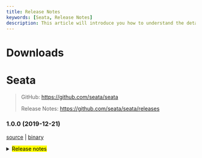 ```yaml
---
title: Release Notes
keywords: [Seata, Release Notes]
description: This article will introduce you how to understand the details of each version and upgrade matters needing attention.
---
```



# Downloads

# Seata

> GitHub: <https://github.com/seata/seata>
>
> Release Notes: <https://github.com/seata/seata/releases>

### 1.0.0 (2019-12-21)

 [source](https://github.com/seata/seata/archive/v1.0.0.zip) |
 [binary](https://github.com/seata/seata/releases/download/v1.0.0/seata-server-1.0.0.zip)
<details>
  <summary><mark>Release notes</mark></summary>
  
### Seata 1.0.0

  Seata 1.0.0 Released.

  Seata is an easy-to-use, high-performance, open source distributed transaction solution.

  The version is updated as follows:

#### feature
  
- [[#1966](https://github.com/seata/seata/pull/1966)] add single send request for client
- [[#2004](https://github.com/seata/seata/pull/2004)] add config center synchronization script
- [[#1997](https://github.com/seata/seata/pull/1997)] provides a tool for generating graphics that show the state machine execution path
- [[#1992](https://github.com/seata/seata/pull/1992)] support dynamic disable
- [[#1898](https://github.com/seata/seata/pull/1898)] support dynamic config
- [[#1983](https://github.com/seata/seata/pull/1983)] add hessian codec for rpc serialization
- [[#1960](https://github.com/seata/seata/pull/1960)] Provide a visual graph designer for Seata Saga StateMachine based on GGEditor
- [[#1900](https://github.com/seata/seata/pull/1900)] Saga state language support "Retry" service when error occurred
- [[#1885](https://github.com/seata/seata/pull/1885)] add configuration for build docker image in server module
- [[#1914](https://github.com/seata/seata/pull/1914)] support where condition exists for Oracle
- [[#1878](https://github.com/seata/seata/pull/1878)] support exists in where condition
- [[#1871](https://github.com/seata/seata/pull/1871)] adapt springcloud-alibaba-seata autoconfig
- [[#1844](https://github.com/seata/seata/pull/1844)] StateMachine ServiceTask supports asynchronous execution
- [[#1742](https://github.com/seata/seata/pull/1742)] add seata-spring-boot-starter
- [[#1460](https://github.com/seata/seata/pull/1460)] support gzip compressor
- [[#1492](https://github.com/seata/seata/pull/1492)] support gRpc

#### bugfix

- [[#2066](https://github.com/seata/seata/pull/2066)] fix thread unsafe which missing double check when initial eureka client
- [[#2059](https://github.com/seata/seata/pull/2059)] fix repeated rollback caused by asynchronous rollback thread
- [[#2050](https://github.com/seata/seata/pull/2050)] fix if add configListener but dataId not exist, it will throw NPE
- [[#2053](https://github.com/seata/seata/pull/2053)] fix when tableName is keyword, the insert operation will get afterImage fail
- [[#2054](https://github.com/seata/seata/pull/2054)] fix RetryRollbackingSessionManager lost Rollbacking
- [[#2043](https://github.com/seata/seata/pull/2043)] fix startup failure when dynamic proxy is turned on and use druid-spring-boot-starter
- [[#1668](https://github.com/seata/seata/pull/1668)] fix sql statement escape symbol
- [[#2029](https://github.com/seata/seata/pull/2029)] fix seata-spring-boot-starter does not work
- [[#2037](https://github.com/seata/seata/pull/2037)] fix mysql connection unable to release
- [[#2032](https://github.com/seata/seata/pull/2032)] fix Etcd3Configuration FILE_CONFIG reference incorrect
- [[#1929](https://github.com/seata/seata/pull/1929)] fix duplicated table meta cache key
- [[#1996](https://github.com/seata/seata/pull/1996)] fix auto proxying of datasource which has final modifier
- [[#2001](https://github.com/seata/seata/pull/2001)] replace deprecated jvm args
- [[#1984](https://github.com/seata/seata/pull/1984)] fix presuppose environment variable and replace base image for tool
- [[#1978](https://github.com/seata/seata/pull/1978)] fix FileTransactionStoreManagerTest failed on wins OS
- [[#1953](https://github.com/seata/seata/pull/1953)] fix get table meta failed with catalog
- [[#1973](https://github.com/seata/seata/pull/1973)] fix error of get server port in container
- [[#1905](https://github.com/seata/seata/pull/1905)] solve the lock_key length problem
- [[#1927](https://github.com/seata/seata/pull/1927)] fix class with private access constructors should not be loaded by SPI.
- [[#1961](https://github.com/seata/seata/pull/1961)] fix travis-ci exceeded the maximum log length
- [[#1893](https://github.com/seata/seata/pull/1893)] fix saga dose not delete branches when transaction ended
- [[#1932](https://github.com/seata/seata/pull/1932)] fix issue of doesn't match environment when build docker image
- [[#1912](https://github.com/seata/seata/pull/1912)] fix string.format() method formatting error
- [[#1917](https://github.com/seata/seata/pull/1917)] fix NullPointerException in DB mock during CI
- [[#1909](https://github.com/seata/seata/pull/1909)] fix xidInterceptorType is null
- [[#1902](https://github.com/seata/seata/pull/1902)] fix NPE in UndoExecutorFactory
- [[#1789](https://github.com/seata/seata/pull/1789)] fix xid header lowercase
- [[#1889](https://github.com/seata/seata/pull/1889)] fix register branch thread hang on tcc mode
- [[#1813](https://github.com/seata/seata/pull/1813)] fix TCC does not support cross-service
- [[#1825](https://github.com/seata/seata/pull/1825)] fix global status inconsistent when rollback and branch register are concurrent
- [[#1850](https://github.com/seata/seata/pull/1850)] fix server restart not recover max sessionId on db mode
- [[#1879](https://github.com/seata/seata/pull/1879)] fix jdbc parameter set null
- [[#1874](https://github.com/seata/seata/pull/1874)] fix when write the new file throw ClosedChannelException
- [[#1863](https://github.com/seata/seata/pull/1863)] fix the other of column type cause rollback fail
- [[#1837](https://github.com/seata/seata/pull/1837)] fix saga ExpressionEvaluator not support null value
- [[#1810](https://github.com/seata/seata/pull/1810)] fix statemachine def can't store to db and provide query the state logs
- [[#1834](https://github.com/seata/seata/pull/1834)] fix StateInstance log can't record output parameters
- [[#1856](https://github.com/seata/seata/pull/1856)] fix protostuff undo log get default content
- [[#1845](https://github.com/seata/seata/pull/1845)] fix when branchCommit failed,it will trigger retry of multi-tc and throw npe
- [[#1858](https://github.com/seata/seata/pull/1858)] fix Global transaction does not work
- [[#1846](https://github.com/seata/seata/pull/1846)] fix multi-thread concurrent add listener problem
- [[#1839](https://github.com/seata/seata/pull/1839)] fix filter repeated lock
- [[#1768](https://github.com/seata/seata/pull/1768)] fix problem when set useInformationSchema true and table name was keyword
- [[#1796](https://github.com/seata/seata/pull/1796)] fix unexcepted exception can roll back
- [[#1805](https://github.com/seata/seata/pull/1805)] fix connectionproxy prepareStatement not in global transaction
- [[#1780](https://github.com/seata/seata/pull/1780)] fix can't use select for update in oracle
- [[#1802](https://github.com/seata/seata/pull/1802)] changing HashMap to LinkedHashMap for deterministic iterations
- [[#1793](https://github.com/seata/seata/pull/1793)] fix auto proxy for multiple-datasource does not work
- [[#1788](https://github.com/seata/seata/pull/1788)] fix mysql can not get primary key value
- [[#1764](https://github.com/seata/seata/pull/1764)] fix jdk 11 remoteAddress is null
- [[#1778](https://github.com/seata/seata/pull/1778)] fix clean up resources in time to avoid mutual influence between unit tests
- [[#1777](https://github.com/seata/seata/pull/1777)] fix DeleteExecutor buildBeforeImageSQL keyword checker by db type

#### optimize

- [[#2068](https://github.com/seata/seata/pull/2068)] optimize get database connection
- [[#2056](https://github.com/seata/seata/pull/2056)] remove non-javadoc element
- [[#1775](https://github.com/seata/seata/pull/1775)] optimize datasource manager branch rollback exception log
- [[#2000](https://github.com/seata/seata/pull/2000)] classify script to correspond directory
- [[#2007](https://github.com/seata/seata/pull/2007)] enhance test coverage of seata common
- [[#1969](https://github.com/seata/seata/pull/1969)] add ops script for Docker-Compose, Kubernetes and Helm
- [[#1967](https://github.com/seata/seata/pull/1967)] Add Dockerfile
- [[#2018](https://github.com/seata/seata/pull/2018)] optimize about ConfigFuture
- [[#2020](https://github.com/seata/seata/pull/2020)] optimize saga log output
- [[#1975](https://github.com/seata/seata/pull/1975)] Flatten Saga nested transactions
- [[#1980](https://github.com/seata/seata/pull/1980)] show the applicationId when register TM
- [[#1994](https://github.com/seata/seata/pull/1994)] rename zk configuration root path.
- [[#1990](https://github.com/seata/seata/pull/1990)] add netty config constant keys.
- [[#1979](https://github.com/seata/seata/pull/1979)] optimize get select for update recognizer
- [[#1957](https://github.com/seata/seata/pull/1957)] load keywordChecker through SPI
- [[#1956](https://github.com/seata/seata/pull/1956)] modify no available server error more clearly, and fixed NP
- [[#1958](https://github.com/seata/seata/pull/1958)] transform desinger json to statemachine standard json
- [[#1951](https://github.com/seata/seata/pull/1951)] add using organization logo
- [[#1950](https://github.com/seata/seata/pull/1950)] leak of error trace while handleAsyncCommitting
- [[#1931](https://github.com/seata/seata/pull/1931)] nacos-config.py support namespace
- [[#1938](https://github.com/seata/seata/pull/1938)] optimize the speed when batch insert or batch update
- [[#1930](https://github.com/seata/seata/pull/1930)] reduce HashMap initial size
- [[#1919](https://github.com/seata/seata/pull/1919)] force check code style
- [[#1918](https://github.com/seata/seata/pull/1918)] optimize assert throw exception
- [[#1911](https://github.com/seata/seata/pull/1911)] javadoc should be used for classes, class variables and methods.
- [[#1920](https://github.com/seata/seata/pull/1920)] use iterator to remove timeout future.
- [[#1907](https://github.com/seata/seata/pull/1907)] encapsulation determines the supported database type
- [[#1903](https://github.com/seata/seata/pull/1903)] batch query branchSession by xid list
- [[#1910](https://github.com/seata/seata/pull/1910)] all Override methods must be annotated with [@override](https://github.com/override)
- [[#1906](https://github.com/seata/seata/pull/1906)] add exception system exit code when rpcServer init.
- [[#1897](https://github.com/seata/seata/pull/1897)] remove clientTest it's not use
- [[#1883](https://github.com/seata/seata/pull/1883)] restructure SQLRecognizer and UndoExecutor
- [[#1890](https://github.com/seata/seata/pull/1890)] reformat saga module
- [[#1798](https://github.com/seata/seata/pull/1798)] improving method format performance
- [[#1884](https://github.com/seata/seata/pull/1884)] optimize auto closeable
- [[#1869](https://github.com/seata/seata/pull/1869)] add phase one successful reporting switch
- [[#1842](https://github.com/seata/seata/pull/1842)] add some init script
- [[#1838](https://github.com/seata/seata/pull/1838)] simplify and groom configuration items
- [[#1866](https://github.com/seata/seata/pull/1866)] server lack of error trace
- [[#1867](https://github.com/seata/seata/pull/1867)] optimization of seata-spring-boot-starter
- [[#1817](https://github.com/seata/seata/pull/1817)] add unit test for seata-tm module
- [[#1823](https://github.com/seata/seata/pull/1823)] reduce server rpc with db
- [[#1835](https://github.com/seata/seata/pull/1835)] SagaTransactionalTemplate provide reloadTransaction method
- [[#1861](https://github.com/seata/seata/pull/1861)] optimize no primary key output log
- [[#1836](https://github.com/seata/seata/pull/1836)] change "IsPersist" property value type from String to Boolean
- [[#1824](https://github.com/seata/seata/pull/1824)] remove deprecated JVM arguments in Java 11
- [[#1820](https://github.com/seata/seata/pull/1820)] adjust check style
- [[#1806](https://github.com/seata/seata/pull/1806)] format error log
- [[#1815](https://github.com/seata/seata/pull/1815)] update codecov.yml
- [[#1811](https://github.com/seata/seata/pull/1811)] adjust codecov configuration
- [[#1799](https://github.com/seata/seata/pull/1799)] reduce unnecessary synchronized
- [[#1674](https://github.com/seata/seata/pull/1674)] increase rm code coverage by db mock
- [[#1710](https://github.com/seata/seata/pull/1710)] add prefix counter for NamedThreadFactory
- [[#1790](https://github.com/seata/seata/pull/1790)] format seata server register eureka instance id
- [[#1760](https://github.com/seata/seata/pull/1760)] put message to logQueue
- [[#1787](https://github.com/seata/seata/pull/1787)] make rpc remoting log easier to read
- [[#1786](https://github.com/seata/seata/pull/1786)] simplify code
- [[#1766](https://github.com/seata/seata/pull/1766)] remove unused method
- [[#1770](https://github.com/seata/seata/pull/1770)] string splice and release lock

   Thanks to these contributors for their code commits. Please report an unintended omission.

- [slievrly](https://github.com/slievrly)
- [long187](https://github.com/long187)
- [jsbxyyx](https://github.com/jsbxyyx)
- [l81893521](https://github.com/l81893521)
- [helloworlde](https://github.com/helloworlde)
- [xingfudeshi](https://github.com/xingfudeshi)
- [zjinlei](https://github.com/zjinlei)
- [CharmingRabbit](https://github.com/CharmingRabbit)
- [objcoding](https://github.com/objcoding)
- [cmonkey](https://github.com/cmonkey)
- [lzf971107](https://github.com/lzf971107)
- [ggndnn](https://github.com/ggndnn)
- [lightClouds917](https://github.com/lightClouds917)
- [ruqinhu](https://github.com/ruqinhu)
- [yuhuangbin](https://github.com/yuhuangbin)
- [anrror](https://github.com/anrror)
- [funky-eyes](https://github.com/funky-eyes)
- [caohdgege](https://github.com/caohdgege)
- [contextshuffling](https://github.com/contextshuffling)
- [echooymxq](https://github.com/echooymxq)
- [github-ygy](https://github.com/github-ygy)
- [iapplejohn](https://github.com/iapplejohn)
- [jKill](https://github.com/jKill)
- [Justice-love](https://github.com/Justice-love)
- [lovepoem](https://github.com/lovepoem)
- [niaoshuai](https://github.com/niaoshuai)
- [ph3636](https://github.com/ph3636)
- [wangwei-ying](https://github.com/wangwei-ying)
- [whjjay](https://github.com/whjjay)
- [yangfuhai](https://github.com/yangfuhai)
- [zhongfuhua](https://github.com/zhongfuhua)
- [lizwmaster](https://github.com/lizwmaster)

   Also, we receive many valuable issues, questions and advices from our community. Thanks for you all.

#### Link

- **Seata:** <https://github.com/seata/seata>  
- **Seata-Samples:** <https://github.com/seata/seata-samples>
- **Release:** <https://github.com/seata/seata/releases>

</details>

